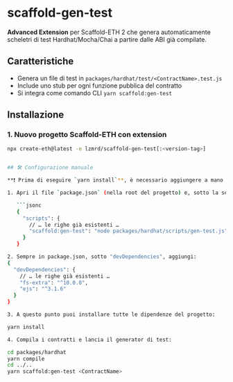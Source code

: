 # scaffold-gen-test

**Advanced Extension** per Scaffold-ETH 2 che genera automaticamente scheletri di test Hardhat/Mocha/Chai a partire dalle ABI già compilate.

## Caratteristiche

- Genera un file di test in `packages/hardhat/test/<ContractName>.test.js`  
- Include uno stub per ogni funzione pubblica del contratto  
- Si integra come comando CLI `yarn scaffold:gen-test`

## Installazione

### 1. Nuovo progetto Scaffold-ETH con extension

```bash
npx create-eth@latest -e lzmrd/scaffold-gen-test[:<version-tag>]


## 🛠️ Configurazione manuale

**❗ Prima di eseguire `yarn install`**, è necessario aggiungere a mano lo script CLI e le dipendenze di sviluppo nel file `package.json` del progetto Scaffold-ETH generato.

1. Apri il file `package.json` (nella root del progetto) e, sotto la sezione `"scripts"`, aggiungi:

   ```jsonc
   {
     "scripts": {
       // … le righe già esistenti …
       "scaffold:gen-test": "node packages/hardhat/scripts/gen-test.js"
     }
   }

2. Sempre in package.json, sotto "devDependencies", aggiungi:
{
  "devDependencies": {
    // … le righe già esistenti …
    "fs-extra": "^10.0.0",
    "ejs": "^3.1.6"
  }
}

3. A questo punto puoi installare tutte le dipendenze del progetto:

yarn install

4. Compila i contratti e lancia il generator di test:

cd packages/hardhat
yarn compile
cd ../..
yarn scaffold:gen-test <ContractName>